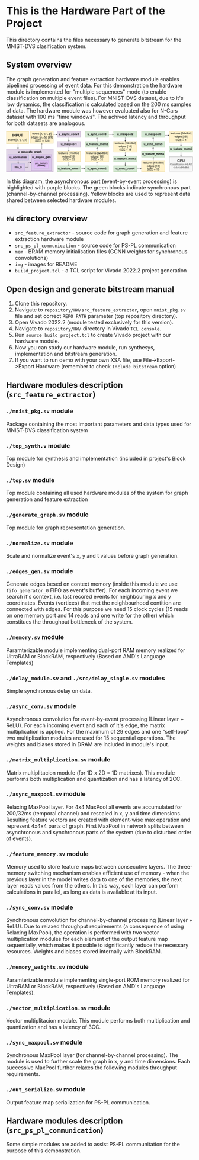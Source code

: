 # This is the Hardware Part of the Project

This directory contains the files necessary to generate bitstream for the MNIST-DVS clasification system. 

## System overview

The graph generation and feature extraction hardware module enables pipelined processing of event data. For this demonstration the hardware module is implemented for "multiple sequences" mode (to enable classification on multiple event files). For MNIST-DVS dataset, due to it's low dynamics, the classification is calculated based on the 200 ms samples of data. The hardware module was however evaluated also for N-Cars dataset with 100 ms "time windows". The achived latency and throughput for both datasets are analogous.

![Diagram](img/Diagram.png)

In this diagram, the asynchronous part (event-by-event processing) is highlighted with purple blocks. The green blocks indicate synchronous part (channel-by-channel processing). Yellow blocks are used to represent data shared between selected hardware modules. 

## `HW` directory overview

- `src_feature_extractor` - source code for graph generation and feature extraction hardware module
- `src_ps_pl_communication` - source code for PS-PL communication
- `mem` - BRAM memory initialisation files (GCNN weights for synchronous convolutions)
- `img` - images for README
- `build_project.tcl` - a TCL script for Vivado 2022.2 project generation

## Open design and generate bitstream manual

1. Clone this repository.
2. Navigate to `repository/HW/src_feature_extractor`, open `mnist_pkg.sv` file and set correct `REPO_PATH` parameter (top repository directory).
2. Open Vivado 2022.2 (module tested exclusively for this version).
3. Navigate to `repository/HW/` directory in Vivado `TCL console`.
4. Run `source build_project.tcl` to create Vivado project with our hardware module.
5. Now you can study our hardware module, run synthesys, implementation and bitstream generation.
6. If you want to run demo with your own XSA file, use File->Export->Export Hardware (remember to check `Include bitstream` option)

## Hardware modules description (`src_feature_extractor`)

### `./mnist_pkg.sv` module

Package containing the most important parameters and data types used for MNIST-DVS classification system

### `./top_synth.v` module

Top module for synthesis and implementation (included in project's Block Design)

### `./top.sv` module

Top module containing all used hardware modules of the system for graph generation and feature extraction

### `./generate_graph.sv` module

Top module for graph representation generation.

### `./normalize.sv` module

Scale and normalize event's x, y and t values before graph generation.

### `./edges_gen.sv` module

Generate edges besed on context memory (inside this module we use `fifo_generator_0` FIFO as event's buffer). For each incoming event we search it's context, i.e. last recored events for neighbouring x and y coordinates. Events (vertices) that met the neighbourhood contition are connected with edges. For this purpose we need 15 clock cycles (15 reads on one memory port and 14 reads and one write for the other) which constitues the throughput bottleneck of the system. 

### `./memory.sv` module

Paramterizable module implementing dual-port RAM memory realized for UltraRAM or BlockRAM, respectively (Based on AMD's Language Templates)

### `./delay_module.sv` and `./src/delay_single.sv` modules

Simple synchronous delay on data. 

### `./async_conv.sv` module

Asynchronous convolution for event-by-event processing (Linear layer + ReLU). For each incoming event and each of it's edge, the matrix multiplication is applied. For the maximum of 29 edges and one "self-loop" two multiplixation modules are used for 15 sequential operations. The weights and biases stored in DRAM are included in module's input. 

### `./matrix_multiplication.sv` module

Matrix multiplitacion module (for 1D x 2D = 1D matrixes). This module performs both multiplication and quantization and has a latency of 2CC. 

### `./async_maxpool.sv` module

Relaxing MaxPool layer. For 4x4 MaxPool all events are accumulated for 200/32ms (temporal channel) and rescaled in x, y and time dimensions. Resulting feature vectors are created with element-wise max operation and represent 4x4x4 parts of graph. First MaxPool in network splits between asynchronous and synchronous parts of the system (due to disturbed order of events).

### `./feature_memory.sv` module

Memory used to store feature maps between consecutive layers. The three-memory switching mechanism enables efficient use of memory - when the previous layer in the model writes data to one of the memories, the next layer reads values from the others. In this way, each layer can perform calculations in parallel, as long as data is available at its input. 

### `./sync_conv.sv` module

Synchronous convolution for channel-by-channel processing (Linear layer + ReLU). Due to relaxed throughput requirements (a consequence of using Relaxing MaxPool), the operation is performed with two vector multiplication modules for each element of the output feature map sequentially, which makes it possible to significantly reduce the necessary resources. Weights and biases stored internally with BlockRAM. 

### `./memory_weights.sv` module

Paramterizable module implementing single-port ROM memory realized for UltraRAM or BlockRAM, respectively (Based on AMD's Language Templates).

### `./vector_multiplication.sv` module

Vector multiplitacion module. This module performs both multiplication and quantization and has a latency of 3CC.

### `./sync_maxpool.sv` module

Synchronous MaxPool layer (for channel-by-channel processing). The module is used to further scale the graph in x, y and time dimensions. Each successive MaxPool further relaxes the following modules throughput requirements. 

### `./out_serialize.sv` module

Output feature map serialization for PS-PL communication.

## Hardware modules description (`src_ps_pl_communication`)

Some simple modules are added to assist PS-PL communitation for the purpose of this demonstration.